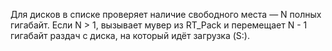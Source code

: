 Для дисков в списке проверяет наличие свободного места — N полных гигабайт. Если N > 1, вызывает мувер из RT_Pack и перемещает N - 1 гигабайт раздач с диска, на который идёт загрузка (S:).
